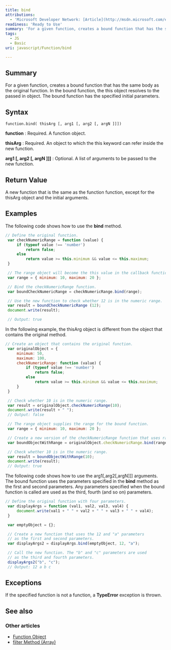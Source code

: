```yaml
---
title: bind
attributions:
  - 'Microsoft Developer Network: [Article](http://msdn.microsoft.com/en-us/library/ie/ff841995(v=vs.94).aspx)'
readiness: 'Ready to Use'
summary: 'For a given function, creates a bound function that has the same body as the original function. In the bound function, the this object resolves to the passed in object. The bound function has the specified initial parameters.'
tags:
  - JS
  - Basic
uri: javascript/Function/bind

---
```

## Summary

For a given function, creates a bound function that has the same body as the original function. In the bound function, the this object resolves to the passed in object. The bound function has the specified initial parameters.

## Syntax

    function.bind( thisArg [, arg1 [, arg2 [, argN ]]])

**function**
:   Required. A function object.

**thisArg**
:   Required. An object to which the this keyword can refer inside the new function.

**arg1 [, arg2 [, argN ]]]**
:   Optional. A list of arguments to be passed to the new function.

## Return Value

A new function that is the same as the function function, except for the thisArg object and the initial arguments.

## Examples

The following code shows how to use the **bind** method.

``` js
// Define the original function.
 var checkNumericRange = function (value) {
     if (typeof value !== 'number')
         return false;
     else
         return value >= this.minimum && value <= this.maximum;
 }

 // The range object will become the this value in the callback function.
 var range = { minimum: 10, maximum: 20 };

 // Bind the checkNumericRange function.
 var boundCheckNumericRange = checkNumericRange.bind(range);

 // Use the new function to check whether 12 is in the numeric range.
 var result = boundCheckNumericRange (12);
 document.write(result);

 // Output: true
```

In the following example, the thisArg object is different from the object that contains the original method.

``` js
// Create an object that contains the original function.
 var originalObject = {
     minimum: 50,
     maximum: 100,
     checkNumericRange: function (value) {
         if (typeof value !== 'number')
             return false;
         else
             return value >= this.minimum && value <= this.maximum;
     }
 }

 // Check whether 10 is in the numeric range.
 var result = originalObject.checkNumericRange(10);
 document.write(result + " ");
 // Output: false

 // The range object supplies the range for the bound function.
 var range = { minimum: 10, maximum: 20 };

 // Create a new version of the checkNumericRange function that uses range.
 var boundObjectWithRange = originalObject.checkNumericRange.bind(range);

 // Check whether 10 is in the numeric range.
 var result = boundObjectWithRange(10);
 document.write(result);
 // Output: true
```

The following code shows how to use the arg1[,arg2[,argN]]] arguments. The bound function uses the parameters specified in the **bind** method as the first and second parameters. Any parameters specified when the bound function is called are used as the third, fourth (and so on) parameters.

``` js
// Define the original function with four parameters.
 var displayArgs = function (val1, val2, val3, val4) {
     document.write(val1 + " " + val2 + " " + val3 + " " + val4);
 }

 var emptyObject = {};

 // Create a new function that uses the 12 and "a" parameters
 // as the first and second parameters.
 var displayArgs2 = displayArgs.bind(emptyObject, 12, "a");

 // Call the new function. The "b" and "c" parameters are used
 // as the third and fourth parameters.
 displayArgs2("b", "c");
 // Output: 12 a b c
```

## Exceptions

If the specified function is not a function, a **TypeError** exception is thrown.

## See also

### Other articles

-   [Function Object](/javascript/Function)
-   [filter Method (Array)](/javascript/Array/filter)

